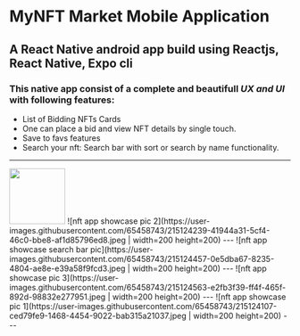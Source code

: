 # MyNFT Market Mobile Application
## A React Native android app build using **Reactjs, React Native, Expo cli**


### This native app consist of a complete and beautifull _UX and UI_ with following features:
- List of Bidding NFTs Cards
- One can place a bid and view NFT details by single touch.
- Save to favs features
- Search your nft: Search bar with sort or search by name functionality.

---
<img src="https://user-images.githubusercontent.com/65458743/215124239-41944a31-5cf4-46c0-bbe8-af1d85796ed8.jpeg" width="100" height="100">
![nft app showcase pic 2](https://user-images.githubusercontent.com/65458743/215124239-41944a31-5cf4-46c0-bbe8-af1d85796ed8.jpeg | width=200 height=200)
---
![nft app showcase search bar pic](https://user-images.githubusercontent.com/65458743/215124457-0e5dba67-8235-4804-ae8e-e39a58f9fcd3.jpeg | width=200 height=200)
---
![nft app showcase pic 3](https://user-images.githubusercontent.com/65458743/215124563-e2fb3f39-ff4f-465f-892d-98832e277951.jpeg | width=200 height=200)
---
![nft app showcase pic 1](https://user-images.githubusercontent.com/65458743/215124107-ced79fe9-1468-4454-9022-bab315a21037.jpeg | width=200 height=200)
---

